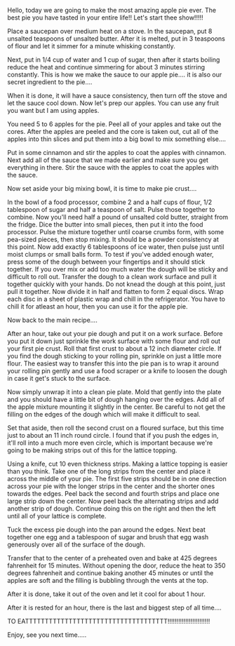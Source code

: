 Hello, today we are going to make the most amazing apple pie ever. The best pie you have tasted in your entire life!! Let's start thee show!!!!!

Place a saucepan over medium heat on a stove. In the saucepan, put 8 unsalted teaspoons of unsalted butter. After it is melted, put in 3 teaspoons of flour and let it simmer for a minute whisking constantly. 

Next, put in 1/4 cup of water and 1 cup of sugar, then after it starts boiling reduce the heat and continue simmering for about 3 minutes stirring constantly. This is how we make the sauce to our apple pie.... it is also our secret ingredient to the pie....

When it is done, it will have a sauce consistency, then turn off the stove and let the sauce cool down.
Now let's prep our apples. You can use any fruit you want but I am using apples.

You need 5 to 6 apples for the pie. Peel all of your apples and take out the cores. After the apples are peeled and the core is taken out, cut all of the apples into thin slices and put them into a big bowl to mix something else....

Put in some cinnamon and stir the apples to coat the apples with cinnamon. Next add all of the sauce that we made earlier and make sure you get everything in there. Stir the sauce with the apples to coat the apples with the sauce.

Now set aside your big mixing bowl, it is time to make pie crust....


In the bowl of a food processor, combine 2 and a half cups of flour, 1/2 tablespoon of sugar and half a teaspoon of salt. Pulse those together to combine. Now you'll need half a pound of unsalted cold butter, straight from the fridge. Dice the butter into small pieces, then put it into the food processor. Pulse the mixture together until coarse crumbs form, with some pea-sized pieces, then stop mixing. It should be a powder consistency at this point. Now add exactly 6 tablespoons of ice water, then pulse just until moist clumps or small balls form. To test if you've added enough water, press some of the dough between your fingertips and it should stick together. If you over mix or add too much water the dough will be sticky and difficult to roll out. Transfer the dough to a clean work surface and pull it together quickly with your hands. Do not knead the dough at this point, just pull it together.
Now divide it in half and flatten to form 2 equal discs. Wrap each disc in a sheet of plastic wrap and chill in the refrigerator. You have to chill it for atleast an hour, then you can use it for the apple pie.

Now back to the main recipe....

After an hour, take out your pie dough and put it on a work surface. Before you put it down just sprinkle the work surface with some flour and roll out your first pie crust. Roll that first crust to about a 12 inch diameter circle. If you find the dough sticking to your rolling pin, sprinkle on just a little more flour. The easiest way to transfer this into the pie pan is to wrap it around your rolling pin gently and use a food scraper or a knife to loosen the dough in case it get's stuck to the surface.

Now simply unwrap it into a clean pie plate. Mold that gently into the plate and you should have a little bit of dough hanging over the edges. Add all of the apple mixture mounting it slightly in the center. Be careful to not get the filling on the edges of the dough which will make it difficult to seal.

Set that aside, then roll the second crust on a floured surface, but this time just to about an 11 inch round circle. I found that if you push the edges in, it'll roll into a much more even circle, which is important because we're going to be making strips out of this for the lattice topping.

Using a knife, cut 10 even thickness strips. Making a lattice topping is easier than you think. Take one of the long strips from the center and place it across the middle of your pie. The first five strips should be in one direction across your pie with the longer strips in the center and the shorter ones towards the edges. Peel back the second and fourth strips and place one large strip down the center. Now peel back the alternating strips and add another strip of dough. Continue doing this on the right and then the left until all of your lattice is complete.

Tuck the excess pie dough into the pan around the edges. Next beat together one egg and a tablespoon of sugar and brush that egg wash generously over all of the surface of the dough.

Transfer that to the center of a preheated oven and bake at 425 degrees fahrenheit for 15 minutes. Without opening the door, reduce the heat to 350 degrees fahrenheit and continue baking another 45 minutes or until the apples are soft and the filling is bubbling through the vents at the top.

After it is done, take it out of the oven and let it cool for about 1 hour. 

After it is rested for an hour, there is the last and biggest step of all time....

TO EATTTTTTTTTTTTTTTTTTTTTTTTTTTTTTTTTTTT!!!!!!!!!!!!!!!!!!!!!!!!

Enjoy, see you next time.....